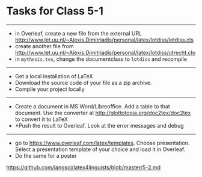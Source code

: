 # Tasks for Class 5-1

----
- in Overleaf, create a new file from the external URL http://www.let.uu.nl/~Alexis.Dimitriadis/personal/latex/lotdiss/lotdiss.cls
- create another file from http://www.let.uu.nl/~Alexis.Dimitriadis/personal/latex/lotdiss/utrecht.clo
- in `mythesis.tex`, change the documentclass to `lotdiss` and recompile

----
- Get a local installation of LaTeX
- Download the source code of your file as a zip archive. 
- Compile your project locally 

----
- Create a document in MS Word/Libreoffice. Add a table to that document. Use the converter at http://glottotopia.org/doc2tex/doc2tex to convert it to LaTeX
- *Push the result to Overleaf. Look at the error messages and debug

----
- go to https://www.overleaf.com/latex/templates. Choose presentation. Select a presentation template of your choice and load it in Overleaf. 
- Do the same for a poster

https://github.com/langsci/latex4linguists/blob/master/5-2.md